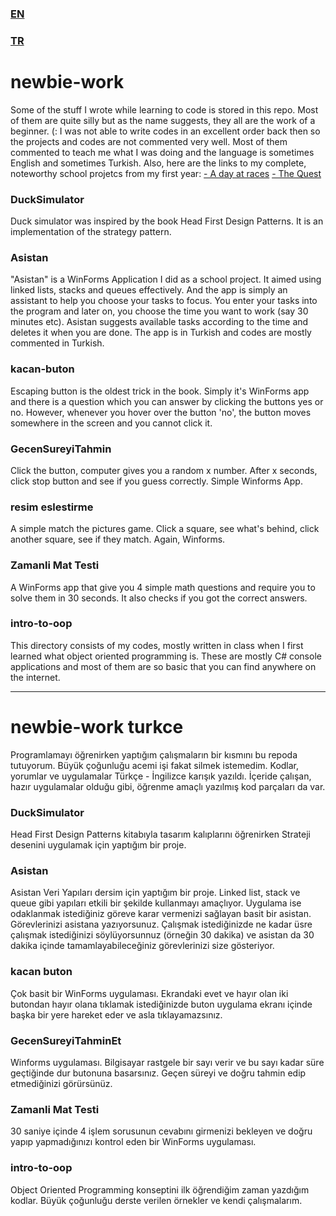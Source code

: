 ### [EN](#newbie-work)
### [TR](#newbie-work-turkce)


# newbie-work
Some of the stuff I wrote while learning to code is stored in this repo. Most of them are quite silly but as the name suggests, they all are the work of a beginner. (:
I was not able to write codes in an excellent order back then so the projects and codes are not commented very well. Most of them commented to teach me what I was doing and the language is sometimes English and sometimes Turkish.
Also, here are the links to my complete, noteworthy school projetcs from my first year:
[- A day at races](https://github.com/gecicidegisken/a-day-at-races)
[- The Quest](https://github.com/gecicidegisken/The-Quest-Game)

### DuckSimulator
 Duck simulator was inspired by the book Head First Design Patterns. It is an implementation of the strategy pattern. 
 
### Asistan
"Asistan" is a WinForms Application I did as a school project. It aimed using linked lists, stacks and queues effectively. 
And the app is simply an assistant to help you choose your tasks to focus. You enter your tasks into the program and later on, you choose the time you want to work (say 30 minutes etc). Asistan suggests available tasks according to the time and deletes it when you are done. The app is in Turkish and codes are mostly commented in Turkish.

### kacan-buton
Escaping button is the oldest trick in the book. Simply it's WinForms app and there is a question which you can answer by clicking the buttons yes or no. However, whenever you hover over the button 'no', the button moves somewhere in the screen and you cannot click it.

### GecenSureyiTahmin
Click the button, computer gives you a random x number. After x seconds, click stop button and see if you guess correctly. Simple Winforms App.

### resim eslestirme
A simple match the pictures game. Click a square, see what's behind, click another square, see if they match. Again, Winforms.

### Zamanli Mat Testi
A WinForms app that give you 4 simple math questions and require you to solve them in 30 seconds. It also checks if you got the correct answers.

### intro-to-oop
This directory consists of my codes, mostly written in class when I first learned what object oriented programming is. These are mostly C# console applications and most of them are so basic that you can find anywhere on the internet.

*****


# newbie-work turkce
Programlamayı öğrenirken yaptığım çalışmaların bir kısmını bu repoda tutuyorum. Büyük çoğunluğu acemi işi fakat silmek istemedim. Kodlar, yorumlar ve uygulamalar Türkçe - İngilizce karışık yazıldı. İçeride çalışan, hazır uygulamalar olduğu gibi, öğrenme amaçlı yazılmış kod parçaları da var.

### DuckSimulator
Head First Design Patterns kitabıyla tasarım kalıplarını öğrenirken Strateji desenini uygulamak için yaptığım bir proje.

### Asistan 
Asistan Veri Yapıları dersim için yaptığım bir proje. Linked list, stack ve queue gibi yapıları etkili bir şekilde kullanmayı amaçlıyor. 
Uygulama ise odaklanmak istediğiniz göreve karar vermenizi sağlayan basit bir asistan. Görevlerinizi asistana yazıyorsunuz. Çalışmak istediğinizde ne kadar üsre çalışmak istediğinizi söylüyorsunnuz (örneğin 30 dakika) ve asistan da 30 dakika içinde tamamlayabileceğiniz görevlerinizi size gösteriyor.

### kacan buton
Çok basit bir WinForms uygulaması. Ekrandaki evet ve hayır olan iki butondan hayır olana tıklamak istediğinizde buton uygulama ekranı içinde başka bir yere hareket eder ve asla tıklayamazsınız.

### GecenSureyiTahminEt
Winforms uygulaması. Bilgisayar rastgele bir sayı verir ve bu sayı kadar süre geçtiğinde dur butonuna basarsınız. Geçen süreyi ve doğru tahmin edip etmediğinizi görürsünüz.

### Zamanli Mat Testi
30 saniye içinde 4 işlem sorusunun cevabını girmenizi bekleyen ve doğru yapıp yapmadığınızı kontrol eden bir WinForms uygulaması.

### intro-to-oop
Object Oriented Programming konseptini ilk öğrendiğim zaman yazdığım kodlar. Büyük çoğunluğu derste verilen örnekler ve kendi çalışmalarım. 
